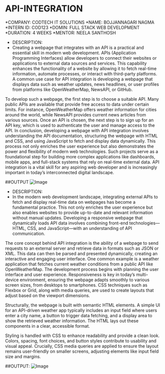 # API-INTEGRATION
*COMPANY: CODTECH IT SOLUTIONS
*NAME: BOJJANNAGARI NAGMA
*INTERN ID: COD123
*DOMIN: FULL STACK WEB DEVELOPMENT
*DURATION: 4 WEEKS
*MENTOR: NEELA SANTHOSH

* DESCRIPTION:
* Creating a webpage that integrates with an API is a practical and essential skill in modern web development. APIs (Application Programming Interfaces) allow developers to connect their websites or applications to external data sources and services. This capability enhances the functionality of a website by allowing it to fetch real-time information, automate processes, or interact with third-party platforms. A common use case for API integration is developing a webpage that displays data such as weather updates, news headlines, or user profiles from platforms like OpenWeatherMap, NewsAPI, or GitHub.

To develop such a webpage, the first step is to choose a suitable API. Many public APIs are available that provide free access to data under certain limits. For instance, OpenWeatherMap offers weather information for cities around the world, while NewsAPI provides current news articles from various sources. Once an API is chosen, the next step is to sign up for an API key, which is used to authenticate the user and manage access to the API.
In conclusion, developing a webpage with API integration involves understanding the API documentation, structuring the webpage with HTML and CSS, and using JavaScript to fetch and display data dynamically. This process not only enriches the user experience but also demonstrates the power and flexibility of modern web technologies. Such projects serve as a foundational step for building more complex applications like dashboards, mobile apps, and full-stack systems that rely on real-time external data. API integration is a vital skill for any aspiring web developer and is increasingly important in today’s interconnected digital landscape.


##OUTPUT
![Image](https://github.com/user-attachments/assets/ad498f5b-b038-4ce0-a255-ae305f5f5b24)

* DESCRIPTION:
* In the modern web development landscape, integrating external APIs to fetch and display real-time data on webpages has become a fundamental practice. This not only enriches the user experience but also enables websites to provide up-to-date and relevant information without manual updates. Developing a responsive webpage that dynamically loads API data involves combining front-end technologies—HTML, CSS, and JavaScript—with an understanding of API communication.

The core concept behind API integration is the ability of a webpage to send requests to an external server and retrieve data in formats such as JSON or XML. This data can then be parsed and presented dynamically, creating an interactive and engaging user interface. One common example is a weather application that fetches current weather conditions from a public API like OpenWeatherMap.
The development process begins with planning the user interface and user experience. Responsiveness is key in today’s multi-device environment, ensuring the webpage adapts smoothly to various screen sizes, from desktops to smartphones. CSS techniques such as Flexbox or Grid, along with media queries, are used to create layouts that adjust based on the viewport dimensions.

Structurally, the webpage is built with semantic HTML elements. A simple UI for an API-driven weather app typically includes an input field where users enter a city name, a button to trigger data fetching, and a display area to show the retrieved weather information. The HTML lays out these components in a clear, accessible format.

Styling is handled with CSS to enhance readability and provide a clean look. Colors, spacing, font choices, and button styles contribute to usability and visual appeal. Crucially, CSS media queries are applied to ensure the layout remains user-friendly on smaller screens, adjusting elements like input field size and margins.


##OUTPUT:
![Image](https://github.com/user-attachments/assets/0876e4c6-4035-43e9-9731-e0195472e216)














  
